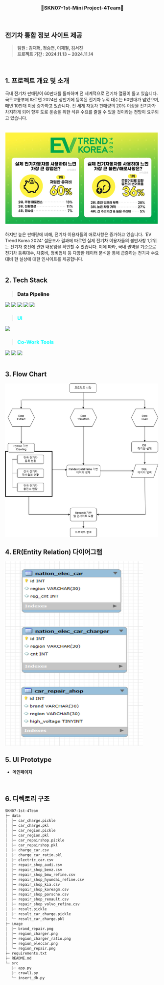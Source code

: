 <h3 align="center"> 👋SKN07-1st-Mini Project-4Team👋 </h3>
<br>

## 전기차 통합 정보 사이트 제공
> **팀원 : 김재혁, 정승연, 이재철, 김서진**
><br/> **프로젝트 기간 : 2024.11.13 ~ 2024.11.14** 
<br>

## 1. 프로젝트 개요 및 소개
국내 전기차 판매량이 60만대를 돌파하며 전 세계적으로 전기차 열풍이 돌고 있습니다. 국토교통부에 따르면 2024년 상반기에 등록된 전기차 누적 대수는 60만대가 넘었으며, 매년 10만대 이상 증가하고 있습니다. 전 세계 자동차 판매량의 20% 이상을 전기차가 차지하게 되어 향후 도로 운송을 위한 석유 수요를 줄일 수 있을 것이라는 전망이 요구되고 있습니다. 
<br><br>

  ![alt text](img1.png)

하지만 높은 판매량에 비해, 전기차 이용자들의 애로사항은 증가하고 있습니다. 'EV Trend Korea 2024' 설문조사 결과에 따르면 실제 전기차 이용자들의 불만사항 1,2위는 전기차 충전에 관한 내용임을 확인할 수 있습니다. 이에 따라, 국내 권역을 기준으로 전기차 등록대수, 차충비, 정비업체 등 다양한 데이터 분석을 통해 급증하는 전기차 수요 대비 현 실상에 대한 인사이트를 제공합니다.
</br>
<br>


## 2. Tech Stack 
>### <span style="color:Black"> Data Pipeline </span>
<img src="https://img.shields.io/badge/Visualstudiocode-007ACC?style=for-the-badge&logo=Visualstudiocode&logoColor=white"> <img src="https://img.shields.io/badge/Python-3776AB?style=for-the-badge&logo=Python&logoColor=white">  <img src="https://img.shields.io/badge/Pandas-150458?style=for-the-badge&logo=Pandas&logoColor=white">  <img src="https://img.shields.io/badge/MySQL-4479A1?style=for-the-badge&logo=MySQL&logoColor=white">  <img src="https://img.shields.io/badge/Linux-FCC624?style=for-the-badge&logo=Linux&logoColor=white"> 

>### <span style="color:cyan"> UI </span>
<img src="https://img.shields.io/badge/Streamlit-FF4B4B?style=for-the-badge&logo=Streamlit&logoColor=white">

>### <span style="color:cyan"> Co-Work Tools </span>
 <img src="https://img.shields.io/badge/Discord-5865F2?style=for-the-badge&logo=Discord&logoColor=white"> <img src="https://img.shields.io/badge/Git-F05032?style=for-the-badge&logo=Git&logoColor=white"> <img src="https://img.shields.io/badge/GitHub-181717?style=for-the-badge&logo=Github&logoColor=white">
<br>
<br>

## 3. Flow Chart
<img src="Flowchart.png" width="500" height="500"/>
<br>

## 4. ER(Entity Relation) 다이어그램
<img src="ERD.png" width="450" height="600"/>
<br>

## 5. UI Prototype  
* **메인페이지**
<br>

## 6. 디렉토리 구조
```
SKN07-1st-4Team
├─ data
│  ├─ car_charge.pickle
│  ├─ car_charge.pkl
│  ├─ car_region.pickle
│  ├─ car_region.pkl
│  ├─ car_repairshop.pickle
│  ├─ car_repairshop.pkl
│  ├─ charge_car.csv
│  ├─ charge_car_ratio.pkl
│  ├─ electric_car.csv
│  ├─ repair_shop_audi.csv
│  ├─ repair_shop_benz.csv
│  ├─ repair_shop_bmw_refine.csv
│  ├─ repair_shop_hyundai_refine.csv
│  ├─ repair_shop_kia.csv
│  ├─ repair_shop_koreagm.csv
│  ├─ repair_shop_porsche.csv
│  ├─ repair_shop_renault.csv
│  ├─ repair_shop_volvo_refine.csv
│  ├─ result.pickle
│  ├─ result_car_charge.pickle
│  └─ result_car_charge.pkl
├─ image
│  ├─ brand_repair.png
│  ├─ region_charger.png
│  ├─ region_charger_ratio.png
│  ├─ region_eleccar.png
│  └─ region_repair.png
├─ requirements.txt
├─ README.md
└─ src
   ├─ app.py
   ├─ crawl1.py
   └─ insert_db.py
```
<br><br>


